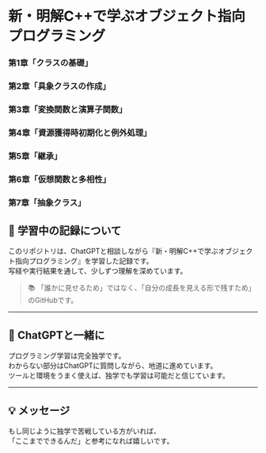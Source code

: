 # 新・明解C++で学ぶオブジェクト指向プログラミング  
  
### 第1章「クラスの基礎」  
### 第2章「具象クラスの作成」  
### 第3章「変換関数と演算子関数」  
### 第4章「資源獲得時初期化と例外処理」  
### 第5章「継承」
### 第6章「仮想関数と多相性」
### 第7章「抽象クラス」
  
## 🚀 学習中の記録について
このリポジトリは、ChatGPTと相談しながら『新・明解C++で学ぶオブジェクト指向プログラミング』を学習した記録です。  
写経や実行結果を通して、少しずつ理解を深めています。

> 📚 「誰かに見せるため」ではなく、「自分の成長を見える形で残すため」のGitHubです。

---

## 🤝 ChatGPTと一緒に

プログラミング学習は完全独学です。  
わからない部分はChatGPTに質問しながら、地道に進めています。  
ツールと環境をうまく使えば、独学でも学習は可能だと信じています。

---

## 💡 メッセージ

もし同じように独学で苦戦している方がいれば、  
「ここまでできるんだ」と参考になれば嬉しいです。
